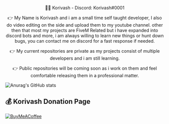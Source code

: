 <p align="center">
 👨‍💻 Korivash - Discord: Korivash#0001
<p align="center">
👉 My Name is Korivash and i am a small time self taught developer, I also do video editing on the side and upload them to my youtube channel.
other then that most my projects are FiveM Related but i have expanded into discord bots and more, i am always willing to learn new things or hunt down bugs, you can contact me on discord for a fast response if needed.
<p align="center">
👉 My current repositories are private as my projects consist of multiple developers and i am still learning.
<p align="center">
👉 Public repositories will be coming soon as i work on them and feel comfortable releasing them in a professional matter.

<p align="center">


![Anurag's GitHub stats](https://github-readme-stats.vercel.app/api?username=Korivash&theme=dark&show_icons=true)

<p align="center">

 ## 💰 Korivash Donation Page
  [![BuyMeACoffee](https://img.shields.io/badge/Buy%20Me%20a%20Coffee-ffdd00?style=for-the-badge&logo=buy-me-a-coffee&logoColor=black)](https://ko-fi.com/koirvash) 
</p>


<!--
**Korivash/Korivash** is a ✨ _special_ ✨ repository because its `README.md` (this file) appears on your GitHub profile.

Here are some ideas to get you started:

- 🔭 I’m currently working on ...
- 🌱 I’m currently learning ...
- 👯 I’m looking to collaborate on ...
- 🤔 I’m looking for help with ...
- 💬 Ask me about ...
- 📫 How to reach me: ...
- 😄 Pronouns: ...
- ⚡ Fun fact: ...
- 👨‍💻
- 👉
-->
